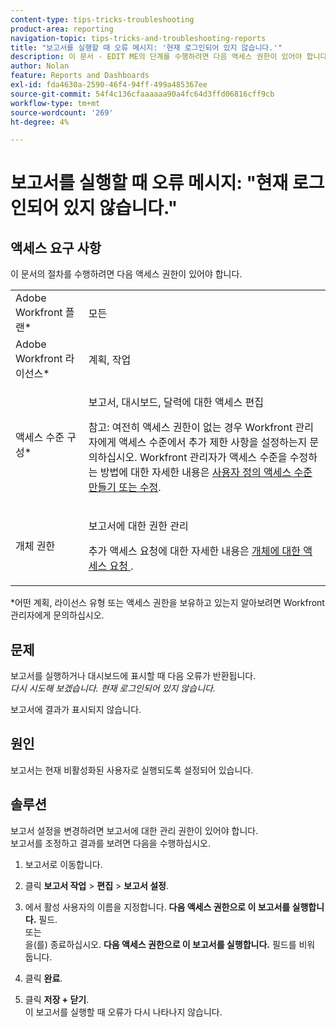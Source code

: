 ```yaml
---
content-type: tips-tricks-troubleshooting
product-area: reporting
navigation-topic: tips-tricks-and-troubleshooting-reports
title: "보고서를 실행할 때 오류 메시지: '현재 로그인되어 있지 않습니다.'"
description: 이 문서 - EDIT ME의 단계를 수행하려면 다음 액세스 권한이 있어야 합니다.
author: Nolan
feature: Reports and Dashboards
exl-id: fda4630a-2590-46f4-94ff-499a485367ee
source-git-commit: 54f4c136cfaaaaaa90a4fc64d3ffd06816cff9cb
workflow-type: tm+mt
source-wordcount: '269'
ht-degree: 4%

---
```


# 보고서를 실행할 때 오류 메시지: &quot;현재 로그인되어 있지 않습니다.&quot;

## 액세스 요구 사항

이 문서의 절차를 수행하려면 다음 액세스 권한이 있어야 합니다.

<table style="table-layout:auto"> 
 <col> 
 </col> 
 <col> 
 </col> 
 <tbody> 
  <tr> 
   <td role="rowheader">Adobe Workfront 플랜*</td> 
   <td> <p>모든</p> </td> 
  </tr> 
  <tr> 
   <td role="rowheader">Adobe Workfront 라이선스*</td> 
   <td> <p>계획, 작업</p> </td> 
  </tr> 
  <tr> 
   <td role="rowheader">액세스 수준 구성*</td> 
   <td> <p>보고서, 대시보드, 달력에 대한 액세스 편집</p> <p>참고: 여전히 액세스 권한이 없는 경우 Workfront 관리자에게 액세스 수준에서 추가 제한 사항을 설정하는지 문의하십시오. Workfront 관리자가 액세스 수준을 수정하는 방법에 대한 자세한 내용은 <a href="../../../administration-and-setup/add-users/configure-and-grant-access/create-modify-access-levels.md" class="MCXref xref">사용자 정의 액세스 수준 만들기 또는 수정</a>.</p> </td> 
  </tr> 
  <tr> 
   <td role="rowheader">개체 권한</td> 
   <td> <p>보고서에 대한 권한 관리</p> <p>추가 액세스 요청에 대한 자세한 내용은 <a href="../../../workfront-basics/grant-and-request-access-to-objects/request-access.md" class="MCXref xref">개체에 대한 액세스 요청 </a>.</p> </td> 
  </tr> 
 </tbody> 
</table>

&#42;어떤 계획, 라이선스 유형 또는 액세스 권한을 보유하고 있는지 알아보려면 Workfront 관리자에게 문의하십시오.

## 문제

보고서를 실행하거나 대시보드에 표시할 때 다음 오류가 반환됩니다.\
*다시 시도해 보겠습니다. 현재 로그인되어 있지 않습니다.*

보고서에 결과가 표시되지 않습니다.

## 원인

보고서는 현재 비활성화된 사용자로 실행되도록 설정되어 있습니다.

## 솔루션

보고서 설정을 변경하려면 보고서에 대한 관리 권한이 있어야 합니다.\
보고서를 조정하고 결과를 보려면 다음을 수행하십시오.

1. 보고서로 이동합니다.
1. 클릭 **보고서 작업** > **편집** > **보고서 설정**.

1. 에서 활성 사용자의 이름을 지정합니다. **다음 액세스 권한으로 이 보고서를 실행합니다.** 필드.\
   또는\
   을(를) 종료하십시오. **다음 액세스 권한으로 이 보고서를 실행합니다.** 필드를 비워 둡니다.

1. 클릭 **완료**.
1. 클릭 **저장 + 닫기**.\
   이 보고서를 실행할 때 오류가 다시 나타나지 않습니다.
